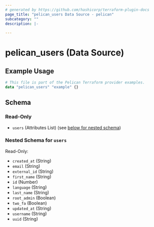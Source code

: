 ```yaml
---
# generated by https://github.com/hashicorp/terraform-plugin-docs
page_title: "pelican_users Data Source - pelican"
subcategory: ""
description: |-
  
---
```


# pelican_users (Data Source)



## Example Usage

```terraform
# This file is part of the Pelican Terraform provider examples.
data "pelican_users" "example" {}
```

<!-- schema generated by tfplugindocs -->
## Schema

### Read-Only

- `users` (Attributes List) (see [below for nested schema](#nestedatt--users))

<a id="nestedatt--users"></a>
### Nested Schema for `users`

Read-Only:

- `created_at` (String)
- `email` (String)
- `external_id` (String)
- `first_name` (String)
- `id` (Number)
- `language` (String)
- `last_name` (String)
- `root_admin` (Boolean)
- `two_fa` (Boolean)
- `updated_at` (String)
- `username` (String)
- `uuid` (String)
